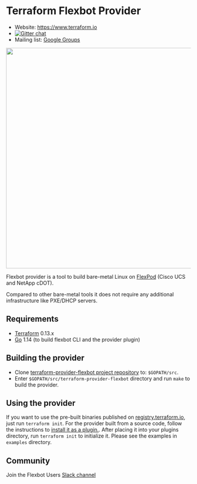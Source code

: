 Terraform Flexbot Provider
==========================

- Website: https://www.terraform.io
- [![Gitter chat](https://badges.gitter.im/hashicorp-terraform/Lobby.png)](https://gitter.im/hashicorp-terraform/Lobby)
- Mailing list: [Google Groups](http://groups.google.com/group/terraform-tool)

<img src="https://cdn.rawgit.com/hashicorp/terraform-website/master/content/source/assets/images/logo-hashicorp.svg" width="600px">

Flexbot provider is a tool to build bare-metal Linux on [FlexPod](https://flexpod.com) (Cisco UCS and NetApp cDOT).

Compared to other bare-metal tools it does not require any additional infrastructure like PXE/DHCP servers.

Requirements
------------

- [Terraform](https://www.terraform.io/downloads.html) 0.13.x
- [Go](https://golang.org/doc/install) 1.14 (to build flexbot CLI and the provider plugin)

Building the provider
---------------------

* Clone [terraform-provider-flexbot project repository](https://github.com/igor-feoktistov/terraform-provider-flexbot) to: `$GOPATH/src`.
* Enter `$GOPATH/src/terraform-provider-flexbot` directory and run `make` to build the provider.


Using the provider
------------------
If you want to use the pre-built binaries published on [registry.terraform.io](https://registry.terraform.io/providers/igor-feoktistov/flexbot), just run `terraform init`.
For the provider built from a source code, follow the instructions to [install it as a plugin.](https://www.terraform.io/docs/language/providers/requirements.html).
After placing it into your plugins directory, run `terraform init` to initialize it. Please see the examples in `examples` directory.

Community
---------

Join the Flexbot Users [Slack channel](https://join.slack.com/t/flexbot-users/shared_invite/zt-jyhu7gom-K0I4eFvwk2WrUwNrQFc_CA)
